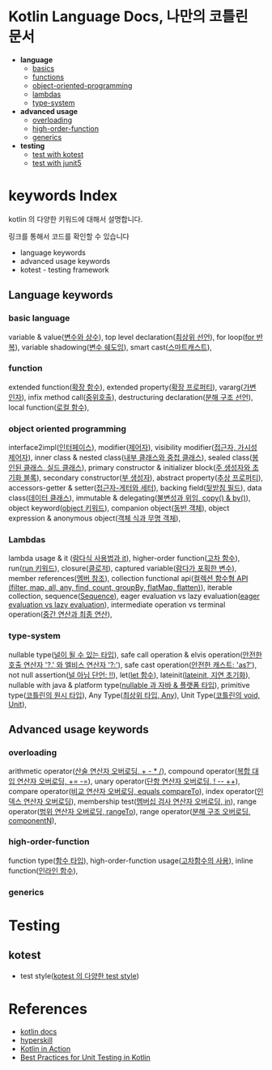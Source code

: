 # Kotlin Language Docs, 나만의 코틀린 문서

- **language**
  - [basics](https://github.com/my-research/kotlin/tree/master/basic)
  - [functions](https://github.com/my-research/kotlin/tree/master/functions)
  - [object-oriented-programming](https://github.com/my-research/kotlin/tree/master/object-oriented-programming)
  - [lambdas](https://github.com/my-research/kotlin/tree/master/lambdas)
  - [type-system](https://github.com/my-research/kotlin/tree/master/type-system)
- **advanced usage**
  - [overloading](#)
  - [high-order-function](#)
  - [generics](#)
- **testing**
  - [test with kotest](#)
  - [test with junit5](#)

# keywords Index

kotlin 의 다양한 키워드에 대해서 설명합니다.

링크를 통해서 코드를 확인할 수 있습니다

- language keywords
- advanced usage keywords
- kotest - testing framework

## Language keywords

### basic language

variable & value([변수와 상수](#)),
top level declaration([최상위 선언](#)),
for loop([for 반복](#)),
variable shadowing([변수 쉐도잉](#)),
smart cast([스마트캐스트](#)),

### function

extended function([확장 함수](#)),
extended property([확장 프로퍼티](#)),
vararg([가변 인자](#)),
infix method call([중위호출](#)),
destructuring declaration([분해 구조 선언](#)),
local function([로컬 함수](#)),

### object oriented programming

interface2impl([인터페이스](#)),
modifier([제어자](#)),
visibility modifier([접근자, 가시성 제어자](#)),
inner class & nested class([내부 클래스와 중첩 클래스](#)),
sealed class([봉인된 클래스, 실드 클래스](#)),
primary constructor & initializer block([주 생성자와 초기화 블록](#)),
secondary constructor([부 생성자](#)),
abstract property([추상 프로퍼티](#)),
accessors-getter & setter([접근자-게터와 세터](#)),
backing field([뒷받침 필드](#)),
data class([데이터 클래스](#)),
immutable & delegating([불변성과 위임, copy() & by()](#)),
object keyword([object 키워드](#)),
companion object([동반 객체](#)),
object expression & anonymous object([객체 식과 무명 객체](#)),

### Lambdas

lambda usage & it ([람다식 사용법과 it](#)),
higher-order function([고차 함수](#)),
run([run 키워드](#)),
closure([클로저](#)),
captured variable([람다가 포획한 변수](#)),
member references([멤버 참조](#)),
collection functional api([컬렉션 함수형 API (filter, map, all, any, find, count, groupBy, flatMap, flatten)](#)),
iterable collection, sequence([Sequence](#)),
eager evaluation vs lazy evaluation([eager evaluation vs lazy evaluation](#)),
intermediate operation vs terminal operation([중간 연산과 최종 연산](#)),

### type-system

nullable type([널이 될 수 있는 타입](#)),
safe call operation & elvis operation([안전한 호출 연산자 '?.' 와 엘비스 연산자 '?:'](#)),
safe cast operation([안전한 캐스트: 'as?'](#)),
not null assertion([널 아님 단언: !!](#)),
let([let 함수](#)),
lateinit([lateinit, 지연 초기화](#)),
nullable with java & platform type([nullable 과 자바 & 플랫폼 타입](#)),
primitive type([코틀린의 원시 타입](#)),
Any Type([최상위 타입, Any](#)),
Unit Type([코틀린의 void, Unit](#)),

## Advanced usage keywords

### overloading

arithmetic operator([산술 연산자 오버로딩, + - * /](#)),
compound operator([복합 대입 연산자 오버로딩, += -=](#)),
unary operator([단항 연산자 오버로딩, ! -- ++](#)),
compare operator([비교 연산자 오버로딩, equals compareTo](#)),
index operator([인덱스 연산자 오버로딩](#)),
membership test([멤버십 검사 연산자 오버로딩, in](#)),
range operator([범위 연산자 오버로딩, rangeTo](#)),
range operator([분해 구조 오버로딩, componentN](#)),

### high-order-function

function type([함수 타입](#)),
high-order-function usage([고차함수의 사용](#)),
inline function([인라인 함수](#)),

### generics

# Testing

## kotest

- test style([kotest 의 다양한 test style](#))

# References

- [kotlin docs](https://kotlinlang.org/docs/basic-syntax.html)
- [hyperskill](https://hyperskill.org/tracks/18)
- [Kotlin in Action](http://www.yes24.com/Product/Goods/55148593)
- [Best Practices for Unit Testing in Kotlin](https://resources.jetbrains.com/storage/products/kotlinconf2018/slides/4_Best%20Practices%20for%20Unit%20Testing%20in%20Kotlin.pdf)
